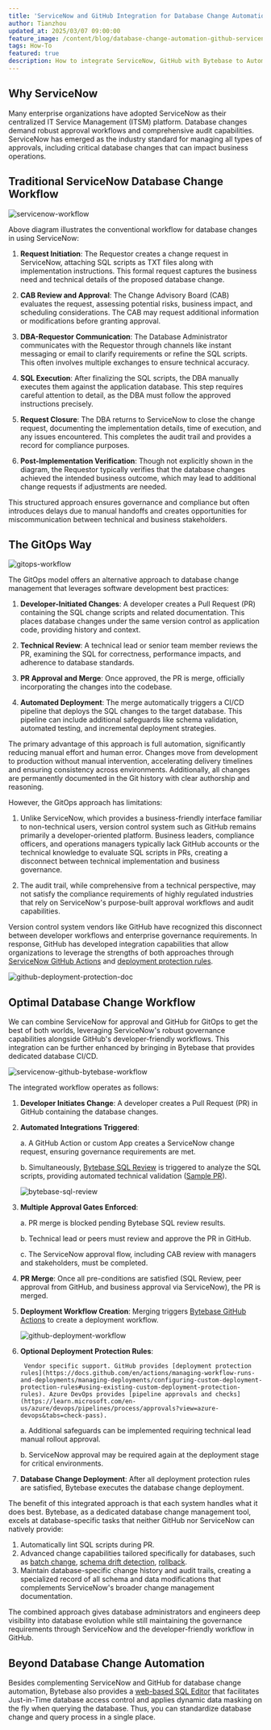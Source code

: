 ```yaml
---
title: 'ServiceNow and GitHub Integration for Database Change Automation'
author: Tianzhou
updated_at: 2025/03/07 09:00:00
feature_image: /content/blog/database-change-automation-github-servicenow-integration/banner.webp
tags: How-To
featured: true
description: How to integrate ServiceNow, GitHub with Bytebase to Automate Database Changes.
---
```


## Why ServiceNow

Many enterprise organizations have adopted ServiceNow as their centralized IT Service Management (ITSM) platform.
Database changes demand robust approval workflows and comprehensive audit capabilities. ServiceNow has emerged as the industry standard for managing all types of approvals, including critical database changes that can impact business operations.

## Traditional ServiceNow Database Change Workflow

![servicenow-workflow](/content/blog/database-change-automation-github-servicenow-integration/servicenow-workflow.webp)

Above diagram illustrates the conventional workflow for database changes in using ServiceNow:

1. **Request Initiation**: The Requestor creates a change request in ServiceNow, attaching SQL scripts as TXT files along with implementation instructions. This formal request captures the business need and technical details of the proposed database change.

1. **CAB Review and Approval**: The Change Advisory Board (CAB) evaluates the request, assessing potential risks, business impact, and scheduling considerations. The CAB may request additional information or modifications before granting approval.

1. **DBA-Requestor Communication**: The Database Administrator communicates with the Requestor through channels like instant messaging or email to clarify requirements or refine the SQL scripts. This often involves multiple exchanges to ensure technical accuracy.

1. **SQL Execution**: After finalizing the SQL scripts, the DBA manually executes them against the application database. This step requires careful attention to detail, as the DBA must follow the approved instructions precisely.

1. **Request Closure**: The DBA returns to ServiceNow to close the change request, documenting the implementation details, time of execution, and any issues encountered. This completes the audit trail and provides a record for compliance purposes.

1. **Post-Implementation Verification**: Though not explicitly shown in the diagram, the Requestor typically verifies that the database changes achieved the intended business outcome, which may lead to additional change requests if adjustments are needed.

This structured approach ensures governance and compliance but often introduces delays due to manual handoffs and creates opportunities for miscommunication between technical and business stakeholders.

## The GitOps Way

![gitops-workflow](/content/blog/database-change-automation-github-servicenow-integration/gitops-workflow.webp)

The GitOps model offers an alternative approach to database change management that leverages software development best practices:

1. **Developer-Initiated Changes**: A developer creates a Pull Request (PR) containing the SQL change scripts and related documentation. This places database changes under the same version control as application code, providing history and context.

1. **Technical Review**: A technical lead or senior team member reviews the PR, examining the SQL for correctness, performance impacts, and adherence to database standards.

1. **PR Approval and Merge**: Once approved, the PR is merge, officially incorporating the changes into the codebase.

1. **Automated Deployment**: The merge automatically triggers a CI/CD pipeline that deploys the SQL changes to the target database. This pipeline can include additional safeguards like schema validation, automated testing, and incremental deployment strategies.

The primary advantage of this approach is full automation, significantly reducing manual effort and human error. Changes move from development to production without manual intervention, accelerating delivery timelines and ensuring consistency across environments. Additionally, all changes are permanently documented in the Git history with clear authorship and reasoning.

However, the GitOps approach has limitations:

1. Unlike ServiceNow, which provides a business-friendly interface familiar to non-technical users, version control system such as GitHub remains primarily a developer-oriented platform. Business leaders, compliance officers, and operations managers typically lack GitHub accounts or the technical knowledge to evaluate SQL scripts in PRs, creating a disconnect between technical implementation and business governance.

1. The audit trail, while comprehensive from a technical perspective, may not satisfy the compliance requirements of highly regulated industries that rely on ServiceNow's purpose-built approval workflows and audit capabilities.

Version control system vendors like GitHub have recognized this disconnect between developer workflows and enterprise governance requirements. In response, GitHub has developed integration capabilities that allow organizations to leverage the strengths of both approaches through [ServiceNow GitHub Actions](https://github.com/marketplace/actions/servicenow-devops-change-automation) and [deployment protection rules](https://docs.github.com/en/actions/managing-workflow-runs-and-deployments/managing-deployments/configuring-custom-deployment-protection-rules#using-existing-custom-deployment-protection-rules).

![github-deployment-protection-doc](/content/blog/database-change-automation-github-servicenow-integration/github-deployment-protection-doc.webp)

## Optimal Database Change Workflow

We can combine ServiceNow for approval and GitHub for GitOps to get the best of both worlds, leveraging ServiceNow's robust governance capabilities alongside GitHub's developer-friendly workflows. This integration can be further enhanced by bringing in Bytebase that provides dedicated database CI/CD.

![servicenow-github-bytebase-workflow](/content/blog/database-change-automation-github-servicenow-integration/servicenow-github-bytebase-workflow.webp)

The integrated workflow operates as follows:

1.  **Developer Initiates Change**: A developer creates a Pull Request (PR) in GitHub containing the database changes.

2.  **Automated Integrations Triggered**:

    a. A GitHub Action or custom App creates a ServiceNow change request, ensuring governance requirements are met.

    b. Simultaneously, [Bytebase SQL Review](https://www.bytebase.com/docs/sql-review/overview/) is triggered to analyze the SQL scripts, providing automated technical validation ([Sample PR](https://github.com/bytebase/release-cicd-workflows-example/pull/4#issuecomment-2667802130)).

    ![bytebase-sql-review](/content/blog/database-change-automation-github-servicenow-integration/bytebase-sql-review.webp)

3.  **Multiple Approval Gates Enforced**:

    a. PR merge is blocked pending Bytebase SQL review results.

    b. Technical lead or peers must review and approve the PR in GitHub.

    c. The ServiceNow approval flow, including CAB review with managers and stakeholders, must be completed.

4.  **PR Merge**: Once all pre-conditions are satisfied (SQL Review, peer approval from GitHub, and business approval via ServiceNow), the PR is merged.

5.  **Deployment Workflow Creation**: Merging triggers [Bytebase GitHub Actions](https://github.com/marketplace?query=bytebase&type=actions) to create a deployment workflow.

    ![github-deployment-workflow](/content/blog/database-change-automation-github-servicenow-integration/github-deployment-workflow.webp)

6.  **Optional Deployment Protection Rules**:

     <HintBlock type="info">

         Vendor specific support. GitHub provides [deployment protection rules](https://docs.github.com/en/actions/managing-workflow-runs-and-deployments/managing-deployments/configuring-custom-deployment-protection-rules#using-existing-custom-deployment-protection-rules). Azure DevOps provides [pipeline approvals and checks](https://learn.microsoft.com/en-us/azure/devops/pipelines/process/approvals?view=azure-devops&tabs=check-pass).

    </HintBlock>

    a. Additional safeguards can be implemented requiring technical lead manual rollout approval.

    b. ServiceNow approval may be required again at the deployment stage for critical environments.

7.  **Database Change Deployment**: After all deployment protection rules are satisfied, Bytebase executes the database change deployment.

The benefit of this integrated approach is that each system handles what it does best. Bytebase, as a dedicated database change management tool, excels at database-specific tasks that neither GitHub nor ServiceNow can natively provide:

1. Automatically lint SQL scripts during PR.
1. Advanced change capabilities tailored specifically for databases, such as [batch change](/docs/change-database/batch-change/), [schema drift detection](/docs/change-database/drift-detection/), [rollback](/docs/change-database/rollback-data-changes/).
1. Maintain database-specific change history and audit trails, creating a specialized record of all schema and data modifications that complements ServiceNow's broader change management documentation.

The combined approach gives database administrators and engineers deep visibility into database evolution while still maintaining the governance requirements through ServiceNow and the developer-friendly workflow in GitHub.

## Beyond Database Change Automation

Besides complementing ServiceNow and GitHub for database change automation, Bytebase also provides a [web-based SQL Editor](/docs/sql-editor/overview/) that facilitates Just-in-Time database access control and applies dynamic data masking on the fly when querying the database. Thus, you can standardize database change and query process in a single place.
